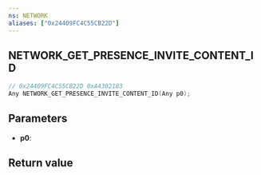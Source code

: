 ```yaml
---
ns: NETWORK
aliases: ["0x24409FC4C55CB22D"]
---
```

## NETWORK_GET_PRESENCE_INVITE_CONTENT_ID

```c
// 0x24409FC4C55CB22D 0xA4302183
Any NETWORK_GET_PRESENCE_INVITE_CONTENT_ID(Any p0);
```

## Parameters
* **p0**: 

## Return value

